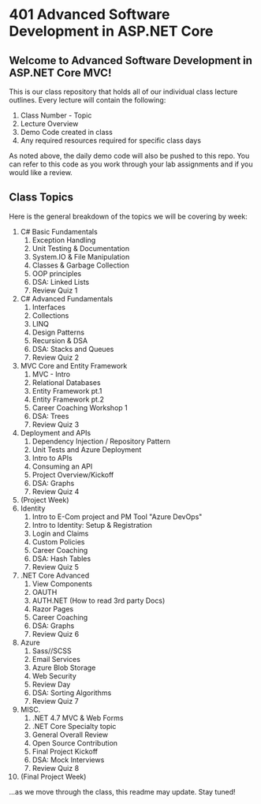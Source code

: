 # 401 Advanced Software Development in ASP.NET Core 

## Welcome to Advanced Software Development in ASP.NET Core MVC!

This is our class repository that holds all of our individual class lecture outlines. Every lecture will contain the following:
1. Class Number - Topic
2. Lecture Overview
3. Demo Code created in class
4. Any required resources required for specific class days

As noted above, the daily demo code will also be pushed to this repo. You can refer to this code as you work through your lab assignments and if you would 
like a review. 

## Class Topics
Here is the general breakdown of the topics we will be covering by week:

1. C# Basic Fundamentals
	1. Exception Handling
	2. Unit Testing & Documentation
	3. System.IO & File Manipulation
	4. Classes & Garbage Collection
	5. OOP principles
	6. DSA: Linked Lists
	7. Review Quiz 1
2. C# Advanced Fundamentals
	1. Interfaces
	2. Collections
	3. LINQ
	4. Design Patterns
	5. Recursion & DSA
	6. DSA: Stacks and Queues
	7. Review Quiz 2
3. MVC Core and Entity Framework
	1. MVC - Intro
	2. Relational Databases
	3. Entity Framework pt.1
	4. Entity Framework pt.2
	5. Career Coaching Workshop 1
	6. DSA: Trees
	7. Review Quiz 3
4. Deployment and APIs
	1. Dependency Injection / Repository Pattern
	2. Unit Tests and Azure Deployment
	3. Intro to APIs
	4. Consuming an API
    5. Project Overview/Kickoff
	6. DSA: Graphs
	7. Review Quiz 4
5. (Project Week)
6. Identity
    1. Intro to E-Com project and PM Tool "Azure DevOps"
    2. Intro to Identity: Setup & Registration
    3. Login and Claims
    4. Custom Policies
    5. Career Coaching
	6. DSA: Hash Tables
	7. Review Quiz 5
7. .NET Core Advanced  
    1. View Components
    2. OAUTH
    3. AUTH.NET (How to read 3rd party Docs)
    4. Razor Pages 
    5. Career Coaching
	6. DSA: Graphs 
	7. Review Quiz 6
8. Azure
    1. Sass//SCSS
    1. Email Services
    1. Azure Blob Storage
    1. Web Security
    1. Review Day
	1. DSA: Sorting Algorithms
	1. Review Quiz 7
9. MISC.
    1. .NET 4.7 MVC & Web Forms
    1. .NET Core Specialty topic
    1. General Overall Review
    1. Open Source Contribution 
    1. Final Project Kickoff
	1. DSA: Mock Interviews
	1. Review Quiz 8
10. (Final Project Week)


...as we move through the class, this readme may update. Stay tuned!